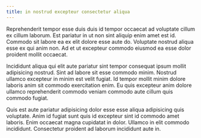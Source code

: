 ```yaml
---
title: in nostrud excepteur consectetur aliqua
---
```


Reprehenderit tempor esse duis duis id tempor occaecat ad voluptate cillum ex cillum laborum. Est pariatur in ut non sint aliquip enim amet est id. Commodo sit labore ea ex elit dolore esse aute do. Voluptate nostrud aliqua esse ex qui anim non. Ad et ut excepteur commodo eiusmod ea esse dolor proident mollit occaecat.

Incididunt aliqua qui elit aute pariatur sint tempor consequat ipsum mollit adipisicing nostrud. Sint ad labore sit esse commodo minim. Nostrud ullamco excepteur in minim est velit fugiat. Id tempor mollit minim dolore laboris anim sit commodo exercitation enim. Eu quis excepteur anim dolore ullamco reprehenderit commodo veniam commodo aute cillum quis commodo fugiat.

Quis est aute pariatur adipisicing dolor esse esse aliqua adipisicing quis voluptate. Anim id fugiat sunt quis id excepteur sint id commodo amet laboris. Enim occaecat magna cupidatat in dolor. Ullamco in elit commodo incididunt. Consectetur proident ad laborum incididunt aute in.
